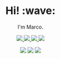 <h1 align='center'> Hi! :wave:</h1>

<p align='center'>
  I'm Marco.
</p>

<!-- Badges: https://shields.io/ -->

<p align='center'>
  
  <a href="https://github.com/marcocaldera">
    <img src="https://img.shields.io/badge/-Github-000?style=flat&logo=Github&logoColor=white">
  </a>
  
  <a href="linkedin.com/in/marco-caldera">
    <img src="https://img.shields.io/badge/-LinkedIn-blue?style=flat&logo=Linkedin&logoColor=white">
  </a>
  
  <a href="https://marcocaldera.com/blog">
    <img src="https://img.shields.io/badge/-Blog-3559f5?style=flat&logo=Blogger&logoColor=white">
  </a>

  <a href="https://stackoverflow.com/users/5878210/marco-caldera">
    <img src="https://img.shields.io/badge/-StackOverflow-F58025?style=flat&logo=Stack-Overflow&logoColor=white">
  </a>

</p>

<p align="center">
  <img src="https://img.shields.io/badge/Mobile-3559f5">
  <img src="https://img.shields.io/badge/Machine Learning-3559f5">
  <img src="https://img.shields.io/badge/Cloud-3559f5">
</p>
